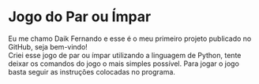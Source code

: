 # Jogo do Par ou Ímpar
Eu me chamo Daik Fernando e esse é o meu primeiro projeto publicado no GitHub, seja bem-vindo!  
Criei esse jogo de par ou ímpar utilizando a linguagem de Python, tente deixar os comandos do jogo o mais simples possível. 
Para jogar o jogo basta seguir as instruções colocadas no programa.
